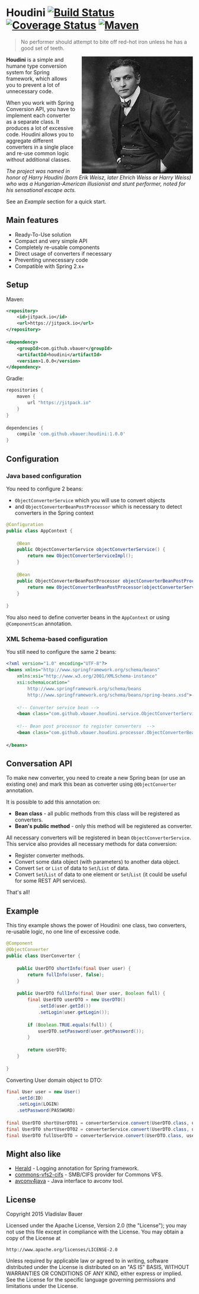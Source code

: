 
# Houdini [![Build Status](https://travis-ci.org/vbauer/houdini.svg)](https://travis-ci.org/vbauer/houdini) [![Coverage Status](https://coveralls.io/repos/vbauer/houdini/badge.svg?branch=master)](https://coveralls.io/r/vbauer/houdini?branch=master) [![Maven](https://img.shields.io/github/tag/vbauer/houdini.svg?label=maven)](https://jitpack.io/#vbauer/houdini)

> No performer should attempt to bite off red-hot iron unless he has a good set of teeth.

<img align="right" style="margin-left: 15px" width="300" height="315" src="misc/houdini.png">

**Houdini** is a simple and humane type conversion system for Spring framework, which allows you to prevent a lot of unnecessary code.

When you work with Spring Conversion API, you have to implement each converter as a separate class. It produces a lot of excessive code.
Houdini allows you to aggregate different converters in a single place and re-use common logic without additional classes.

*The project was named in honor of Harry Houdini (born Erik Weisz, later Ehrich Weiss or Harry Weiss) who was a Hungarian-American illusionist and stunt performer, noted for his sensational escape acts.*

See an *Example* section for a quick start.


## Main features

* Ready-To-Use solution
* Compact and very simple API
* Completely re-usable components
* Direct usage of converters if necessary
* Preventing unnecessary code
* Compatible with Spring 2.x+


## Setup

Maven:
```xml
<repository>
    <id>jitpack.io</id>
    <url>https://jitpack.io</url>
</repository>

<dependency>
    <groupId>com.github.vbauer</groupId>
    <artifactId>houdini</artifactId>
    <version>1.0.0</version>
</dependency>
```

Gradle:
```groovy
repositories {
    maven {
        url "https://jitpack.io"
    }
}

dependencies {
    compile 'com.github.vbauer:houdini:1.0.0'
}
```


## Configuration

### Java based configuration

You need to configure 2 beans:
* `ObjectConverterService` which you will use to convert objects
* and `ObjectConverterBeanPostProcessor` which is necessary to detect converters in the Spring context

```java
@Configuration
public class AppContext {

    @Bean
    public ObjectConverterService objectConverterService() {
        return new ObjectConverterServiceImpl();
    }

    @Bean
    public ObjectConverterBeanPostProcessor objectConverterBeanPostProcessor() {
        return new ObjectConverterBeanPostProcessor(objectConverterService());
    }

}
```

You also need to define converter beans in the `AppContext` or using `@ComponentScan` annotation.

### XML Schema-based configuration

You still need to configure the same 2 beans:

```xml
<?xml version="1.0" encoding="UTF-8"?>
<beans xmlns="http://www.springframework.org/schema/beans"
    xmlns:xsi="http://www.w3.org/2001/XMLSchema-instance"
    xsi:schemaLocation="
        http://www.springframework.org/schema/beans
        http://www.springframework.org/schema/beans/spring-beans.xsd">

    <!-- Converter service bean -->
    <bean class="com.github.vbauer.houdini.service.ObjectConverterServiceImpl" />

    <!-- Bean post processor to register converters  -->
    <bean class="com.github.vbauer.houdini.processor.ObjectConverterBeanPostProcessor" />

</beans>
```


## Conversation API

To make new converter, you need to create a new Spring bean (or use an existing one) and mark this bean as converter using `@ObjectConverter` annotation.

It is possible to add this annotation on:
* **Bean class** - all public methods from this class will be registered as converters.
* **Bean's public method** - only this method will be registered as converter.

All necessary converters will be registered in bean `ObjectConverterService`.
This service also provides all necessary methods for data conversion:

* Register converter methods.
* Convert some data object (with parameters) to another data object.
* Convert `Set` or `List` of data to `Set`/`List` of data.
* Convert `Set`/`List` of data to one element or `Set`/`List` (it could be useful for some REST API services).

That's all!


## Example

This tiny example shows the power of Houdini: one class, two converters, re-usable logic, no one line of excessive code.

```java
@Component
@ObjectConverter
public class UserConverter {

    public UserDTO shortInfo(final User user) {
        return fullInfo(user, false);
    }

    public UserDTO fullInfo(final User user, Boolean full) {
        final UserDTO userDTO = new UserDTO()
            .setId(user.getId())
            .setLogin(user.getLogin());

        if (Boolean.TRUE.equals(full)) {
            userDTO.setPassword(user.getPassword());
        }

        return userDTO;
    }

}
```

Converting User domain object to DTO:
```java
final User user = new User()
    .setId(ID)
    .setLogin(LOGIN)
    .setPassword(PASSWORD)

final UserDTO shortUserDTO1 = converterService.convert(UserDTO.class, user);
final UserDTO shortUserDTO2 = converterService.convert(UserDTO.class, user, false);
final UserDTO fullUserDTO = converterService.convert(UserDTO.class, user, true);
```


## Might also like

* [Herald](https://github.com/vbauer/herald) - Logging annotation for Spring framework.
* [commons-vfs2-cifs](https://github.com/vbauer/commons-vfs2-cifs) - SMB/CIFS provider for Commons VFS.
* [avconv4java](https://github.com/vbauer/avconv4java) - Java interface to avconv tool.


## License

Copyright 2015 Vladislav Bauer

Licensed under the Apache License, Version 2.0 (the "License");
you may not use this file except in compliance with the License.
You may obtain a copy of the License at

    http://www.apache.org/licenses/LICENSE-2.0

Unless required by applicable law or agreed to in writing, software
distributed under the License is distributed on an "AS IS" BASIS,
WITHOUT WARRANTIES OR CONDITIONS OF ANY KIND, either express or implied.
See the License for the specific language governing permissions and
limitations under the License.
